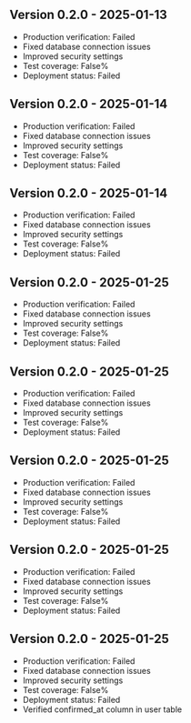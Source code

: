 
## Version 0.2.0 - 2025-01-13
- Production verification: Failed
- Fixed database connection issues
- Improved security settings
- Test coverage: False%
- Deployment status: Failed

## Version 0.2.0 - 2025-01-14
- Production verification: Failed
- Fixed database connection issues
- Improved security settings
- Test coverage: False%
- Deployment status: Failed

## Version 0.2.0 - 2025-01-14
- Production verification: Failed
- Fixed database connection issues
- Improved security settings
- Test coverage: False%
- Deployment status: Failed

## Version 0.2.0 - 2025-01-25
- Production verification: Failed
- Fixed database connection issues
- Improved security settings
- Test coverage: False%
- Deployment status: Failed

## Version 0.2.0 - 2025-01-25
- Production verification: Failed
- Fixed database connection issues
- Improved security settings
- Test coverage: False%
- Deployment status: Failed

## Version 0.2.0 - 2025-01-25
- Production verification: Failed
- Fixed database connection issues
- Improved security settings
- Test coverage: False%
- Deployment status: Failed

## Version 0.2.0 - 2025-01-25
- Production verification: Failed
- Fixed database connection issues
- Improved security settings
- Test coverage: False%
- Deployment status: Failed

## Version 0.2.0 - 2025-01-25
- Production verification: Failed
- Fixed database connection issues
- Improved security settings
- Test coverage: False%
- Deployment status: Failed
- Verified confirmed_at column in user table
